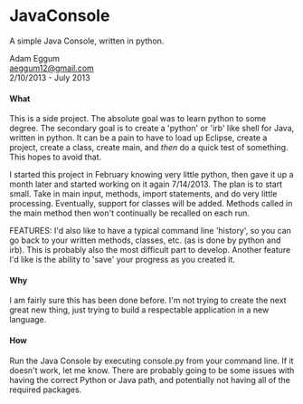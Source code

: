 JavaConsole
===========

A simple Java Console, written in python.

Adam Eggum                                  
aeggum12@gmail.com                     
2/10/2013 - July 2013

#### What 
This is a side project.  The absolute goal was to learn python to some degree.
The secondary goal is to create a 'python' or 'irb' like shell for Java, written in python.
It can be a pain to have to load up Eclipse, create a project, create a class, create main, and _then_ do a quick test of something.  This hopes to avoid that.

I started this project in February knowing very little python, then gave it up a month later and started working on it again 7/14/2013.
The plan is to start small.  Take in main input, methods, import statements, and do very little processing.
Eventually, support for classes will be added.  Methods called in the main method then won't continually be recalled on each run.

FEATURES:
I'd also like to have a typical command line 'history', so you can go back to your written methods, classes, etc.  (as is done by python and irb).  This is probably also the most difficult part to develop.
Another feature I'd like is the ability to 'save' your progress as you created it.

#### Why
I am fairly sure this has been done before.  I'm not trying to create the next great new thing, just trying to build a respectable application in a new language.

#### How
Run the Java Console by executing console.py from your command line.  If it doesn't work, let me know.  There are probably going to be some issues with having the correct Python or Java path, and potentially not having all of the required packages.

